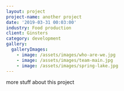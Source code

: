 ```yaml
---
layout: project
project-name: another project
date: '2019-03-31 00:03:00'
industry: Food production
client: Ginsters
category: development
gallery:
  galleryImages:
    - image: /assets/images/who-are-we.jpg
    - image: /assets/images/team-main.jpg
    - image: /assets/images/spring-lake.jpg
---
```

more stuff about this project
